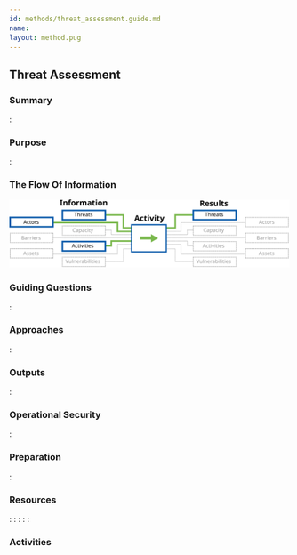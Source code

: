 ```yaml
---
id: methods/threat_assessment.guide.md
name: 
layout: method.pug
---
```

## Threat Assessment

### Summary
:[](../methods/threat_assessment/summary.md)
### Purpose
:[](../methods/threat_assessment/purpose.md)
### The Flow Of Information
![Threat Assessment Information Flow](images/info_flows/threat_assessment.svg)

### Guiding Questions
:[](../methods/threat_assessment/guiding_questions.md)
### Approaches
:[](../methods/threat_assessment/approaches.md)
### Outputs
:[](../methods/threat_assessment/output.md)
### Operational Security
:[](../methods/threat_assessment/operational_security.md)
### Preparation
:[](../methods/threat_assessment/preparation.md)



### Resources
<div class="greybox">

:[](../references/threat_activities.md)
:[](../references/threat_assessment.md)
:[](../references/threat_by_focus_area.md)
:[](../references/threat_by_method.md)
:[](../references/threat_by_region.md)
</div>

### Activities

